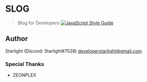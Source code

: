# SLOG
> Blog for Developers
[![JavaScript Style Guide](https://img.shields.io/badge/code_style-standard-brightgreen.svg)](https://standardjs.com)
## Author
Starlight (Discord: Starlight#7528) <developerstarlight@gmail.com>
### Special Thanks
- ZEONPLEX
